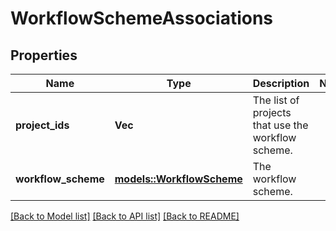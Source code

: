# WorkflowSchemeAssociations

## Properties

Name | Type | Description | Notes
------------ | ------------- | ------------- | -------------
**project_ids** | **Vec<String>** | The list of projects that use the workflow scheme. | 
**workflow_scheme** | [**models::WorkflowScheme**](WorkflowScheme.md) | The workflow scheme. | 

[[Back to Model list]](../README.md#documentation-for-models) [[Back to API list]](../README.md#documentation-for-api-endpoints) [[Back to README]](../README.md)



